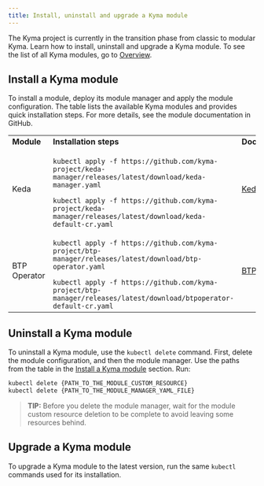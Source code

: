 ```yaml
---
title: Install, uninstall and upgrade a Kyma module
---
```


The Kyma project is currently in the transition phase from classic to modular Kyma. Learn how to install, uninstall and upgrade a Kyma module. To see the list of all Kyma modules, go to [Overview](/docs/01-overview/README.md).

## Install a Kyma module

To install a module, deploy its module manager and apply the module configuration. The table lists the available Kyma modules and provides quick installation steps. For more details, see the module documentation in GitHub.

<table>
<tr>
<td> <b>Module</b> </td> <td> <b>Installation steps</b> </td> <td> <b>Documentation</b> </td>
</tr>
<tr>
<td> Keda </td>
<td>
<code>
kubectl apply -f https://github.com/kyma-project/keda-manager/releases/latest/download/keda-manager.yaml<br>
kubectl apply -f https://github.com/kyma-project/keda-manager/releases/latest/download/keda-default-cr.yaml
</code>

</td>
<td> <a href="https://github.com/kyma-project/keda-manager">Keda Manager</a></td>
</tr>
<tr>
<td> BTP Operator </td>
<td>
<code>
kubectl apply -f https://github.com/kyma-project/btp-manager/releases/latest/download/btp-operator.yaml<br>
kubectl apply -f https://github.com/kyma-project/btp-manager/releases/latest/download/btpoperator-default-cr.yaml
</code>
<td> <a href="https://github.com/kyma-project/btp-manager">BTP Manager</a></td>
</td>
</tr>
</table>

## Uninstall a Kyma module

To uninstall a Kyma module, use the `kubectl delete` command. First, delete the module configuration, and then the module manager. Use the paths from the table in the [Install a Kyma module](#install-a-kyma-module) section. Run:

```bash
kubectl delete {PATH_TO_THE_MODULE_CUSTOM_RESOURCE}
kubectl delete {PATH_TO_THE_MODULE_MANAGER_YAML_FILE}
```

> **TIP:** Before you delete the module manager, wait for the module custom resource deletion to be complete to avoid leaving some resources behind.

## Upgrade a Kyma module

To upgrade a Kyma module to the latest version, run the same `kubectl` commands used for its installation.
